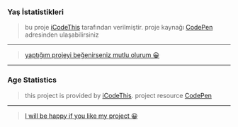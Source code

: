 ### Yaş İstatistikleri

> bu proje [iCodeThis](https://www.icodethis.com/app) tarafından verilmiştir. proje kaynağı [CodePen](https://codepen.io/uzeyir-yariz/pen/XWxdNVP) adresinden ulaşabilirsiniz

---

> [yaptığım projeyi beğenirseniz mutlu olurum 😀](https://www.icodethis.com/submissions/8298)

---

### Age Statistics

> this project is provided by [iCodeThis](https://www.icodethis.com/app). project resource [CodePen](https://codepen.io/uzeyir-yariz/pen/XWxdNVP)

---

> [I will be happy if you like my project 😀](https://www.icodethis.com/submissions/8298)
